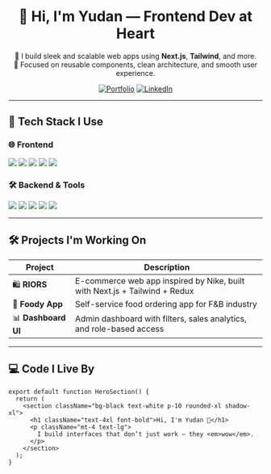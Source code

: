 <!-- README.md -->

<div align="center">

# 👋 Hi, I'm Yudan — Frontend Dev at Heart

🚀 I build sleek and scalable web apps using **Next.js**, **Tailwind**, and more.<br />
🎯 Focused on reusable components, clean architecture, and smooth user experience.

[![Portfolio](https://img.shields.io/badge/Visit-My_Portfolio-blue?style=for-the-badge)](https://your-portfolio.com)
[![LinkedIn](https://img.shields.io/badge/Let's_Connect-LinkedIn-blue?style=for-the-badge&logo=linkedin)](https://linkedin.com/in/your-link)

</div>

---

## 🧠 Tech Stack I Use

### 🌐 Frontend
<p>
  <img src="https://img.shields.io/badge/Next.js-000?style=for-the-badge&logo=next.js&logoColor=white" />
  <img src="https://img.shields.io/badge/Tailwind_CSS-06B6D4?style=for-the-badge&logo=tailwind-css&logoColor=white" />
  <img src="https://img.shields.io/badge/TypeScript-3178C6?style=for-the-badge&logo=typescript&logoColor=white" />
  <img src="https://img.shields.io/badge/JavaScript-F7DF1E?style=for-the-badge&logo=javascript&logoColor=black" />
  <img src="https://img.shields.io/badge/Redux-593D88?style=for-the-badge&logo=redux&logoColor=white" />
</p>

### 🛠 Backend & Tools
<p>
  <img src="https://img.shields.io/badge/Node.js-339933?style=for-the-badge&logo=node.js&logoColor=white" />
  <img src="https://img.shields.io/badge/Express.js-000?style=for-the-badge&logo=express&logoColor=white" />
  <img src="https://img.shields.io/badge/MySQL-00758F?style=for-the-badge&logo=mysql&logoColor=white" />
  <img src="https://img.shields.io/badge/Prisma-2D3748?style=for-the-badge&logo=prisma&logoColor=white" />
  <img src="https://img.shields.io/badge/VS_Code-007ACC?style=for-the-badge&logo=visual-studio-code&logoColor=white" />
</p>

---

## 🛠️ Projects I'm Working On

| Project        | Description |
|----------------|-------------|
| 🛍 **RIORS**        | E-commerce web app inspired by Nike, built with Next.js + Tailwind + Redux |
| 🍔 **Foody App**    | Self-service food ordering app for F&B industry |
| 📊 **Dashboard UI** | Admin dashboard with filters, sales analytics, and role-based access |

---

## 💻 Code I Live By

```tsx
export default function HeroSection() {
  return (
    <section className="bg-black text-white p-10 rounded-xl shadow-xl">
      <h1 className="text-4xl font-bold">Hi, I'm Yudan 👋</h1>
      <p className="mt-4 text-lg">
        I build interfaces that don’t just work — they <em>wow</em>.
      </p>
    </section>
  );
}
